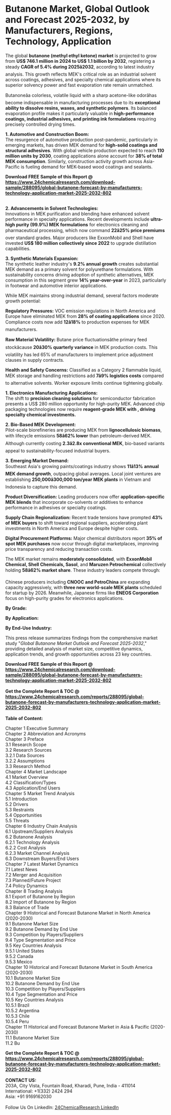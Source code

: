 <h1>Butanone Market, Global Outlook and Forecast 2025-2032, by Manufacturers, Regions, Technology, Application</h1><p>The global <strong>butanone (methyl ethyl ketone) market</strong> is projected to grow from <strong>US$ 746.1 million in 2024 to US$ 1.1 billion by 2032</strong>, registering a steady <strong>CAGR of 5.4% during 2025â2032</strong>, according to latest industry analysis. This growth reflects MEK's critical role as an industrial solvent across coatings, adhesives, and specialty chemical applications where its superior solvency power and fast evaporation rate remain unmatched.</p><p>Butanoneâa colorless, volatile liquid with a sharp acetone-like odorâhas become indispensable in manufacturing processes due to its <strong>exceptional ability to dissolve resins, waxes, and synthetic polymers</strong>. Its balanced evaporation profile makes it particularly valuable in <strong>high-performance coatings, industrial adhesives, and printing ink formulations</strong> requiring precisely controlled drying times.</p><p><strong>1. Automotive and Construction Boom:</strong><br>
The resurgence of automotive production post-pandemic, particularly in emerging markets, has driven MEK demand for <strong>high-solid coatings and structural adhesives</strong>. With global vehicle production expected to reach <strong>110 million units by 2030</strong>, coating applications alone account for <strong>38% of total MEK consumption</strong>. Similarly, construction activity growth across Asia-Pacific is fueling demand for MEK-based wood coatings and sealants.</p><div><b>Download FREE Sample of this Report @ 
            <a href="https://www.24chemicalresearch.com/download-sample/288095/global-butanone-forecast-by-manufacturers-technology-application-market-2025-2032-802">
            https://www.24chemicalresearch.com/download-sample/288095/global-butanone-forecast-by-manufacturers-technology-application-market-2025-2032-802</a></b></div><br><p><strong>2. Advancements in Solvent Technologies:</strong><br>
Innovations in MEK purification and blending have enhanced solvent performance in specialty applications. Recent developments include <strong>ultra-high purity (99.9%) MEK formulations</strong> for electronics cleaning and pharmaceutical processing, which now command <strong>22â25% price premiums</strong> over standard grades. Major producers like ExxonMobil and Shell have invested <strong>US$ 180 million collectively since 2022</strong> to upgrade distillation capabilities.</p><p><strong>3. Synthetic Materials Expansion:</strong><br>
The synthetic leather industry's <strong>9.2% annual growth</strong> creates substantial MEK demand as a primary solvent for polyurethane formulations. With sustainability concerns driving adoption of synthetic alternatives, MEK consumption in this segment grew <strong>14% year-over-year</strong> in 2023, particularly in footwear and automotive interior applications.</p><p>While MEK maintains strong industrial demand, several factors moderate growth potential:</p><p><strong>Regulatory Pressures:</strong> VOC emission regulations in North America and Europe have eliminated MEK from <strong>28% of coating applications</strong> since 2020. Compliance costs now add <strong>12â18%</strong> to production expenses for MEK manufacturers.</p><p><strong>Raw Material Volatility:</strong> Butane price fluctuationsâthe primary feed stockâcause <strong>20â30% quarterly variance</strong> in MEK production costs. This volatility has led 65% of manufacturers to implement price adjustment clauses in supply contracts.</p><p><strong>Health and Safety Concerns:</strong> Classified as a Category 2 flammable liquid, MEK storage and handling restrictions add <strong>7â9% logistics costs</strong> compared to alternative solvents. Worker exposure limits continue tightening globally.</p><p><strong>1. Electronics Manufacturing Applications:</strong><br>
The shift to <strong>precision cleaning solutions</strong> for semiconductor fabrication presents a US$ 280 million opportunity for high-purity MEK. Advanced chip packaging technologies now require <strong>reagent-grade MEK with , driving specialty chemical investments.</strong></p><p><strong>2. Bio-Based MEK Development:</strong><br>
Pilot-scale biorefineries are producing MEK from <strong>lignocellulosic biomass</strong>, with lifecycle emissions <strong>58â62% lower</strong> than petroleum-derived MEK. Although currently costing <strong>2.3â2.8x conventional MEK</strong>, bio-based variants appeal to sustainability-focused industrial buyers.</p><p><strong>3. Emerging Market Demand:</strong><br>
Southeast Asia's growing paints/coatings industry shows <strong>11â13% annual MEK demand growth</strong>, outpacing global averages. Local joint ventures are establishing <strong>250,000â300,000 ton/year MEK plants</strong> in Vietnam and Indonesia to capture this demand.</p><p><strong>Product Diversification:</strong> Leading producers now offer <strong>application-specific MEK blends</strong> that incorporate co-solvents or additives to enhance performance in adhesives or specialty coatings.</p><p><strong>Supply Chain Regionalization:</strong> Recent trade tensions have prompted <strong>43% of MEK buyers</strong> to shift toward regional suppliers, accelerating plant investments in North America and Europe despite higher costs.</p><p><strong>Digital Procurement Platforms:</strong> Major chemical distributors report <strong>35% of spot MEK purchases</strong> now occur through digital marketplaces, improving price transparency and reducing transaction costs.</p><p>The MEK market remains <strong>moderately consolidated</strong>, with <strong>ExxonMobil Chemical, Shell Chemicals, Sasol</strong>, and <strong>Maruzen Petrochemical</strong> collectively holding <strong>58â62% market share</strong>. These industry leaders compete through:</p><p>Chinese producers including <strong>CNOOC and PetroChina</strong> are expanding capacity aggressively, with <strong>three new world-scale MEK plants</strong> scheduled for startup by 2026. Meanwhile, Japanese firms like <strong>ENEOS Corporation</strong> focus on high-purity grades for electronics applications.</p><p><strong>By Grade:</strong></p><p><strong>By Application:</strong></p><p><strong>By End-Use Industry:</strong></p><p>This press release summarizes findings from the comprehensive market study "<em>Global Butanone Market Outlook and Forecast 2025-2032</em>," providing detailed analysis of market size, competitive dynamics, application trends, and growth opportunities across 23 key countries.</p><div><b>Download FREE Sample of this Report @ 
            <a href="https://www.24chemicalresearch.com/download-sample/288095/global-butanone-forecast-by-manufacturers-technology-application-market-2025-2032-802">
            https://www.24chemicalresearch.com/download-sample/288095/global-butanone-forecast-by-manufacturers-technology-application-market-2025-2032-802</a></b></div><br><div><b>Get the Complete Report & TOC @ 
            <a href="https://www.24chemicalresearch.com/reports/288095/global-butanone-forecast-by-manufacturers-technology-application-market-2025-2032-802">
            https://www.24chemicalresearch.com/reports/288095/global-butanone-forecast-by-manufacturers-technology-application-market-2025-2032-802</a></b></div><br>
            <b>Table of Content:</b><p>Chapter 1 Executive Summary<br />
Chapter 2 Abbreviation and Acronyms<br />
Chapter 3 Preface<br />
3.1 Research Scope<br />
3.2 Research Sources<br />
3.2.1 Data Sources<br />
3.2.2 Assumptions<br />
3.3 Research Method<br />
Chapter 4 Market Landscape<br />
4.1 Market Overview<br />
4.2 Classification/Types<br />
4.3 Application/End Users<br />
Chapter 5 Market Trend Analysis<br />
5.1 Introduction<br />
5.2 Drivers<br />
5.3 Restraints<br />
5.4 Opportunities<br />
5.5 Threats<br />
Chapter 6 Industry Chain Analysis<br />
6.1 Upstream/Suppliers Analysis<br />
6.2 Butanone Analysis<br />
6.2.1 Technology Analysis<br />
6.2.2 Cost Analysis<br />
6.2.3 Market Channel Analysis<br />
6.3 Downstream Buyers/End Users<br />
Chapter 7 Latest Market Dynamics<br />
7.1 Latest News<br />
7.2 Merger and Acquisition<br />
7.3 Planned/Future Project<br />
7.4 Policy Dynamics<br />
Chapter 8 Trading Analysis<br />
8.1 Export of Butanone by Region<br />
8.2 Import of Butanone by Region<br />
8.3 Balance of Trade<br />
Chapter 9 Historical and Forecast Butanone Market in North America (2020-2030)<br />
9.1 Butanone Market Size<br />
9.2 Butanone Demand by End Use<br />
9.3 Competition by Players/Suppliers<br />
9.4 Type Segmentation and Price<br />
9.5 Key Countries Analysis<br />
9.5.1 United States<br />
9.5.2 Canada<br />
9.5.3 Mexico<br />
Chapter 10 Historical and Forecast Butanone Market in South America (2020-2030)<br />
10.1 Butanone Market Size<br />
10.2 Butanone Demand by End Use<br />
10.3 Competition by Players/Suppliers<br />
10.4 Type Segmentation and Price<br />
10.5 Key Countries Analysis<br />
10.5.1 Brazil<br />
10.5.2 Argentina<br />
10.5.3 Chile<br />
10.5.4 Peru<br />
Chapter 11 Historical and Forecast Butanone Market in Asia & Pacific (2020-2030)<br />
11.1 Butanone Market Size<br />
11.2 Bu</p><div><b>Get the Complete Report & TOC @ 
            <a href="https://www.24chemicalresearch.com/reports/288095/global-butanone-forecast-by-manufacturers-technology-application-market-2025-2032-802">
            https://www.24chemicalresearch.com/reports/288095/global-butanone-forecast-by-manufacturers-technology-application-market-2025-2032-802</a></b></div><br><b>CONTACT US:</b><br>
            203A, City Vista, Fountain Road, Kharadi, Pune, India - 411014<br>
            International: +1(332) 2424 294<br>
            Asia: +91 9169162030 <br><br>
            Follow Us On LinkedIn: <a href="https://www.linkedin.com/company/24chemicalresearch/">24ChemicalResearch LinkedIn</a>